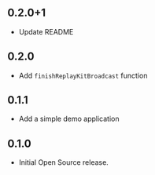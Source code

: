 ## 0.2.0+1

* Update README

## 0.2.0

* Add `finishReplayKitBroadcast` function

## 0.1.1

* Add a simple demo application

## 0.1.0

* Initial Open Source release.
